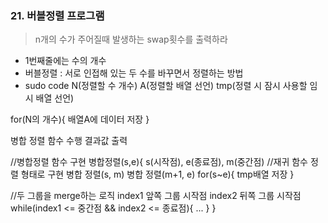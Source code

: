 ### 21. 버블정렬 프로그램
> n개의 수가 주어질때 발생하는 swap횟수를 출력하라
* 1번째줄에는 수의 개수
* 버블정렬 : 서로 인접해 있는 두 수를 바꾸면서 정렬하는 방법
* sudo code
N(정렬할 수 개수)
A(정렬할 배열 선언)
tmp(정렬 시 잠시 사용할 임시 배열 선언)

for(N의 개수){
  배열A에 데이터 저장
}

병합 정렬 함수 수행
결과값 출력

//병합정렬 함수 구현
병합정렬(s,e){
  s(시작점), e(종료점), m(중간점)
  //재귀 함수 정렬 형태로 구현
  병합 정렬(s, m)
  병합 정렬(m+1, e)
  for(s~e){
    tmp배열 저장
  }

  //두 그룹을 merge하는 로직
  index1 앞쪽 그룹 시작점
  index2 뒤쪽 그룹 시작점
  while(index1 <= 중간점 && index2 <= 종료점){
    ...
  }
}